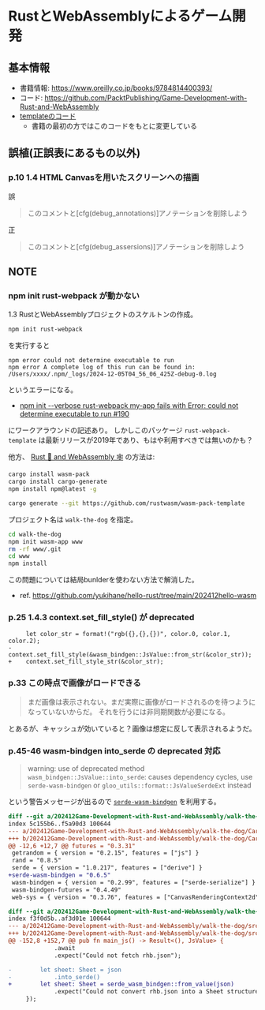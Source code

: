 # RustとWebAssemblyによるゲーム開発

## 基本情報

- 書籍情報: https://www.oreilly.co.jp/books/9784814400393/
- コード: https://github.com/PacktPublishing/Game-Development-with-Rust-and-WebAssembly
- [templateのコード](https://github.com/rustwasm/rust-webpack-template/tree/master/template)
  - 書籍の最初の方ではこのコードをもとに変更している

## 誤植(正誤表にあるもの以外)

### p.10 1.4 HTML Canvasを用いたスクリーンへの描画

誤

> このコメントと[cfg(debug_annotations)]アノテーションを削除しよう

正

> このコメントと[cfg(debug_assersions)]アノテーションを削除しよう

## NOTE

### npm init rust-webpack が動かない

1.3 RustとWebAssemblyプロジェクトのスケルトンの作成。

```bash
npm init rust-webpack
```

を実行すると

```
npm error could not determine executable to run
npm error A complete log of this run can be found in: /Users/xxxx/.npm/_logs/2024-12-05T04_56_06_425Z-debug-0.log
```

というエラーになる。

- [npm init --verbose rust-webpack my-app fails with Error: could not determine executable to run #190](https://github.com/rustwasm/rust-webpack-template/issues/190)

にワークアラウンドの記述あり。
しかしこのパッケージ `rust-webpack-template` は最新リリースが2019年であり、もはや利用すべきでは無いのかも？

他方、 [Rust 🦀 and WebAssembly 🕸](https://rustwasm.github.io/docs/book/) の方法は:

```bash
cargo install wasm-pack
cargo install cargo-generate
npm install npm@latest -g
```

```bash
cargo generate --git https://github.com/rustwasm/wasm-pack-template
```

プロジェクト名は `walk-the-dog` を指定。

```bash
cd walk-the-dog
npm init wasm-app www
rm -rf www/.git
cd www
npm install
```

この問題については結局bunlderを使わない方法で解消した。
- ref. https://github.com/yukihane/hello-rust/tree/main/202412hello-wasm

### p.25 1.4.3 context.set_fill_style() が deprecated

```
     let color_str = format!("rgb({},{},{})", color.0, color.1, color.2);
-    context.set_fill_style(&wasm_bindgen::JsValue::from_str(&color_str));
+    context.set_fill_style_str(&color_str);
```

### p.33 この時点で画像がロードできる

> まだ画像は表示されない。まだ実際に画像がロードされるのを待つようになっていないからだ。
それを行うには非同期関数が必要になる。

とあるが、キャッシュが効いていると？画像は想定に反して表示されるようだ。

### p.45-46 wasm-bindgen into_serde の deprecated 対応

> warning: use of deprecated method `wasm_bindgen::JsValue::into_serde`: causes dependency cycles, use `serde-wasm-bindgen` or `gloo_utils::format::JsValueSerdeExt` instead

という警告メッセージが出るので [`serde-wasm-bindgen`](https://docs.rs/serde-wasm-bindgen/latest/serde_wasm_bindgen/) を利用する。

```diff
diff --git a/202412Game-Development-with-Rust-and-WebAssembly/walk-the-dog/Cargo.toml b/202412Game-Development-with-Rust-and-WebAssembly/walk-the-dog/Cargo.toml
index 5c155b6..f5a90d3 100644
--- a/202412Game-Development-with-Rust-and-WebAssembly/walk-the-dog/Cargo.toml
+++ b/202412Game-Development-with-Rust-and-WebAssembly/walk-the-dog/Cargo.toml
@@ -12,6 +12,7 @@ futures = "0.3.31"
 getrandom = { version = "0.2.15", features = ["js"] }
 rand = "0.8.5"
 serde = { version = "1.0.217", features = ["derive"] }
+serde-wasm-bindgen = "0.6.5"
 wasm-bindgen = { version = "0.2.99", features = ["serde-serialize"] }
 wasm-bindgen-futures = "0.4.49"
 web-sys = { version = "0.3.76", features = ["CanvasRenderingContext2d", "Document", "Element", "HtmlCanvasElement", "HtmlImageElement", "Response", "Window", "console"] }
```

```diff
diff --git a/202412Game-Development-with-Rust-and-WebAssembly/walk-the-dog/src/lib.rs b/202412Game-Development-with-Rust-and-WebAssembly/walk-the-dog/src/lib.rs
index f3f0d5b..af3d01e 100644
--- a/202412Game-Development-with-Rust-and-WebAssembly/walk-the-dog/src/lib.rs
+++ b/202412Game-Development-with-Rust-and-WebAssembly/walk-the-dog/src/lib.rs
@@ -152,8 +152,7 @@ pub fn main_js() -> Result<(), JsValue> {
             .await
             .expect("Could not fetch rhb.json");

-        let sheet: Sheet = json
-            .into_serde()
+        let sheet: Sheet = serde_wasm_bindgen::from_value(json)
             .expect("Could not convert rhb.json into a Sheet structure");
     });
```
